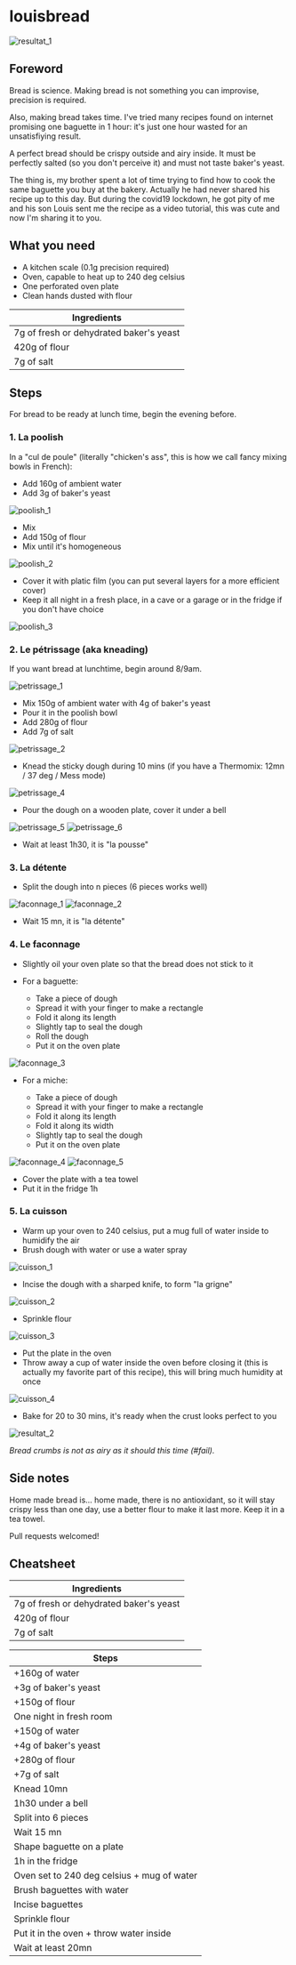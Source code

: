 # louisbread

![resultat_1][resultat_3]

## Foreword

Bread is science. Making bread is not something you can improvise, precision is required.

Also, making bread takes time. I've tried many recipes found on internet promising one baguette in 1 hour: it's just one hour wasted for an unsatisfiying result.

A perfect bread should be crispy outside and airy inside. It must be perfectly salted (so you don't perceive it) and must not taste baker's yeast.

The thing is, my brother spent a lot of time trying to find how to cook the same baguette you buy at the bakery. Actually he had never shared his recipe up to this day. But during the covid19 lockdown, he got pity of me and his son Louis sent me the recipe as a video tutorial, this was cute and now I'm sharing it to you.

## What you need

* A kitchen scale (0.1g precision required)
* Oven, capable to heat up to 240 deg celsius
* One perforated oven plate
* Clean hands dusted with flour

| Ingredients |
| --- |
| 7g of fresh or dehydrated baker's yeast |
| 420g of flour |
| 7g of salt |

## Steps

For bread to be ready at lunch time, begin the evening before.

### 1. La poolish

In a "cul de poule" (literally "chicken's ass", this is how we call fancy mixing bowls in French):

* Add 160g of ambient water
* Add 3g of baker's yeast

![poolish_1][poolish_1]

* Mix
* Add 150g of flour
* Mix until it's homogeneous

![poolish_2][poolish_2]

* Cover it with platic film (you can put several layers for a more efficient cover)
* Keep it all night in a fresh place, in a cave or a garage or in the fridge if you don't have choice

![poolish_3][poolish_3]

### 2. Le pétrissage (aka kneading)

If you want bread at lunchtime, begin around 8/9am.

![petrissage_1][petrissage_1]

* Mix 150g of ambient water with 4g of baker's yeast
* Pour it in the poolish bowl
* Add 280g of flour
* Add 7g of salt

![petrissage_2][petrissage_2]

* Knead the sticky dough during 10 mins (if you have a Thermomix: 12mn / 37 deg / Mess mode)

![petrissage_4][petrissage_3]

* Pour the dough on a wooden plate, cover it under a bell

![petrissage_5][petrissage_4]
![petrissage_6][petrissage_5]

* Wait at least 1h30, it is "la pousse"

### 3. La détente

* Split the dough into n pieces (6 pieces works well)

![faconnage_1][faconnage_1]
![faconnage_2][faconnage_2]

* Wait 15 mn, it is "la détente"

### 4. Le faconnage

* Slightly oil your oven plate so that the bread does not stick to it

* For a baguette:

    * Take a piece of dough
    * Spread it with your finger to make a rectangle
    * Fold it along its length
    * Slightly tap to seal the dough
    * Roll the dough
    * Put it on the oven plate

![faconnage_3][faconnage_3]

* For a miche:

    * Take a piece of dough
    * Spread it with your finger to make a rectangle
    * Fold it along its length
    * Fold it along its width
    * Slightly tap to seal the dough
    * Put it on the oven plate

![faconnage_4][faconnage_4]
![faconnage_5][faconnage_5]

* Cover the plate with a tea towel
* Put it in the fridge 1h

### 5. La cuisson

* Warm up your oven to 240 celsius, put a mug full of water inside to humidify the air
* Brush dough with water or use a water spray

![cuisson_1][cuisson_1]

* Incise the dough with a sharped knife, to form "la grigne"

![cuisson_2][cuisson_2]

* Sprinkle flour

![cuisson_3][cuisson_3]

* Put the plate in the oven
* Throw away a cup of water inside the oven before closing it (this is actually my favorite part of this recipe), this will bring much humidity at once

![cuisson_4][cuisson_4]

* Bake for 20 to 30 mins, it's ready when the crust looks perfect to you

![resultat_2][resultat_2]

_Bread crumbs is not as airy as it should this time (#fail)._

## Side notes

Home made bread is... home made, there is no antioxidant, so it will stay crispy less than one day, use a better flour to make it last more. Keep it in a tea towel.

Pull requests welcomed!

## Cheatsheet

| Ingredients |
| --- |
| 7g of fresh or dehydrated baker's yeast |
| 420g of flour |
| 7g of salt |

| Steps |
| --- |
| +160g of water |
| +3g of baker's yeast |
| +150g of flour |
| One night in fresh room |
| +150g of water |
| +4g of baker's yeast |
| +280g of flour |
| +7g of salt |
| Knead 10mn |
| 1h30 under a bell |
| Split into 6 pieces |
| Wait 15 mn |
| Shape baguette on a plate |
| 1h in the fridge |
| Oven set to 240 deg celsius + mug of water |
| Brush baguettes with water |
| Incise baguettes |
| Sprinkle flour |
| Put it in the oven + throw water inside |
| Wait at least 20mn |

[poolish_1]: images/A_1_min.jpg
[poolish_2]: images/A_2.gif
[poolish_3]: images/A_3_min.jpg
[petrissage_1]: images/B_1_min.jpg
[petrissage_2]: images/B_2.gif
[petrissage_3]: images/B_3.gif
[petrissage_4]: images/B_4_min.jpg
[petrissage_5]: images/B_5_min.jpg
[faconnage_1]: images/C_1_min.png
[faconnage_2]: images/C_2_min.png
[faconnage_3]: images/C_3.gif
[faconnage_4]: images/C_4.gif
[faconnage_5]: images/C_5_min.jpg
[cuisson_1]: images/D_1.gif
[cuisson_2]: images/D_2.gif
[cuisson_3]: images/D_3.gif
[cuisson_4]: images/D_4.gif
[resultat_1]: images/E_1_min.jpg
[resultat_2]: images/E_2_min.jpg
[resultat_3]: images/E_3_min.jpg
